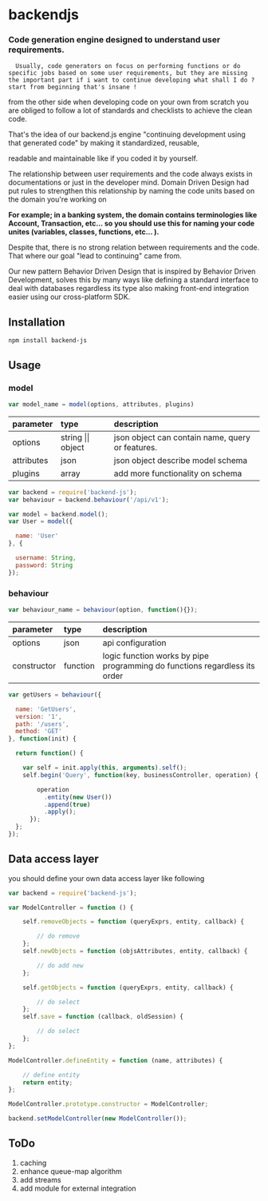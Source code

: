 # backendjs

### Code generation engine designed to understand user requirements.

      Usually, code generators on focus on performing functions or do specific jobs based on some user requirements, but they are missing the important part if i want to continue developing what shall I do ? start from beginning that's insane !

from the other side when developing code on your own from scratch you are obliged to follow a lot of standards and checklists to achieve the clean code.

That's the idea of our backend.js engine "continuing development using that generated code" by making it standardized, reusable,

readable and maintainable like if you coded it by yourself.

The relationship between user requirements and the code always exists in documentations or just in the developer mind. Domain Driven Design had put rules to strengthen this relationship by naming the code units based on the domain you're working on

**For example; in a banking system, the domain contains terminologies like Account, Transaction, etc... so you should use this for naming your code unites \(variables, classes, functions, etc... \).**

Despite that, there is no strong relation between requirements and the code. That where our goal "lead to continuing" came from.

Our new pattern Behavior Driven Design that is inspired by Behavior Driven Development, solves this by many ways like defining a standard interface to deal with databases regardless its type also making front-end integration easier using our cross-platform SDK.

## Installation

```
npm install backend-js
```

## Usage

### model

```js
var model_name = model(options, attributes, plugins)
```

| parameter | type | description |
| :--- | :--- | :--- |
| options | string \|\| object | json object can contain name, query  or features. |
| attributes | json | json object describe model schema |
| plugins | array | add more functionality on schema |

```js
var backend = require('backend-js');
var behaviour = backend.behaviour('/api/v1');

var model = backend.model();
var User = model({

  name: 'User'
}, {

  username: String,
  password: String
});
```

### behaviour

```js
var behaviour_name = behaviour(option, function(){});
```

| parameter | type | description |
| :--- | :--- | :--- |
| options | json | api configuration |
| constructor | function | logic function works by pipe                programming  do functions regardless its order |

```js
var getUsers = behaviour({

  name: 'GetUsers',
  version: '1',
  path: '/users',
  method: 'GET'
}, function(init) {

  return function() {

    var self = init.apply(this, arguments).self();
    self.begin('Query', function(key, businessController, operation) {

        operation
          .entity(new User())
          .append(true)
          .apply();
      });
  };
});
```

## Data access layer

you should define your own data access layer like following

```js
var backend = require('backend-js');

var ModelController = function () {

    self.removeObjects = function (queryExprs, entity, callback) {

        // do remove
    };
    self.newObjects = function (objsAttributes, entity, callback) {

        // do add new
    };

    self.getObjects = function (queryExprs, entity, callback) {

        // do select
    };
    self.save = function (callback, oldSession) {

        // do select
    };
};

ModelController.defineEntity = function (name, attributes) {

    // define entity
    return entity;
};

ModelController.prototype.constructor = ModelController;

backend.setModelController(new ModelController());
```

## ToDo

1. caching
2. enhance queue-map algorithm
3. add streams
4. add module for external integration



